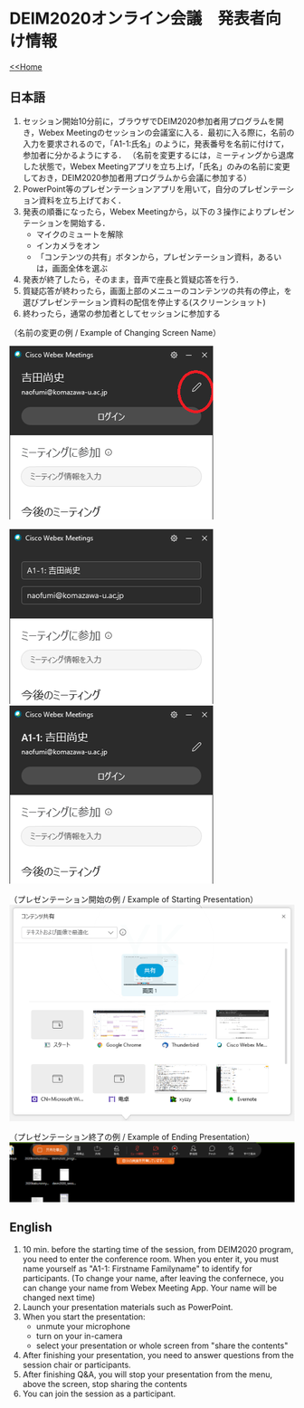 # DEIM2020オンライン会議　発表者向け情報

[<<Home](README.md)

## 日本語

1. セッション開始10分前に，ブラウザでDEIM2020参加者用プログラムを開き，Webex Meetingのセッションの会議室に入る．最初に入る際に，名前の入力を要求されるので，「A1-1:氏名」のように，発表番号を名前に付けて，参加者に分かるようにする．
（名前を変更するには，ミーティングから退席した状態で，Webex Meetingアプリを立ち上げ，「氏名」のみの名前に変更しておき，DEIM2020参加者用プログラムから会議に参加する）
1. PowerPoint等のプレゼンテーションアプリを用いて，自分のプレゼンテーション資料を立ち上げておく．
1. 発表の順番になったら，Webex Meetingから，以下の３操作によりプレゼンテーションを開始する．
    * マイクのミュートを解除
    * インカメラをオン
    * 「コンテンツの共有」ボタンから，プレゼンテーション資料，あるいは，画面全体を選ぶ
4. 発表が終了したら，そのまま，音声で座長と質疑応答を行う．
5. 質疑応答が終わったら，画面上部のメニューのコンテンツの共有の停止，を選びプレゼンテーション資料の配信を停止する(スクリーンショット)
6. 終わったら，通常の参加者としてセッションに参加する

（名前の変更の例 / Example of Changing Screen Name）

![名前の変更](img/rename1.png)

![名前の変更](img/rename4.png)
![名前の変更](img/rename5.png)

（プレゼンテーション開始の例 / Example of Starting Presentation）
![名前の変更](img/share1.png)

（プレゼンテーション終了の例 / Example of Ending Presentation）
![名前の変更](img/share2.png)


## English

1. 10 min. before the starting time of the session, from DEIM2020 program, you need to enter the conference room. When you enter it, you must name yourself as "A1-1: Firstname Familyname" to identify for participants.
(To change your name, after leaving the confernece, you can change your name from Webex Meeting App. Your name will be changed next time)
1. Launch your presentation materials such as PowerPoint.
1. When you start the presentation:
    * unmute your microphone
    * turn on your in-camera
    * select your presentation or whole screen from "share the contents"
1. After finishing your presentation, you need to answer questions from the session chair or participants.
1. After finishing Q&A, you will stop your presentation from the menu, above the screen, stop sharing the contents 
6. You can join the session as a participant.
